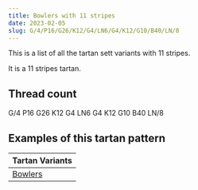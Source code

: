 ```yaml
---
title: Bowlers with 11 stripes
date: 2023-02-05
slug: G/4/P16/G26/K12/G4/LN6/G4/K12/G10/B40/LN/8
---
```

This is a list of all the tartan sett variants with 11 stripes.

It is a 11 stripes tartan.


## Thread count
G/4 P16 G26 K12 G4 LN6 G4 K12 G10 B40 LN/8

## Examples of this tartan pattern

| Tartan Variants |
|---------------|
| [Bowlers](/variants/g/4/p16/g26/k12/g4/ln6/g4/k12/g10/b40/ln/8-b304080-g008000-k000000-lne0e0e0-p800080)||
